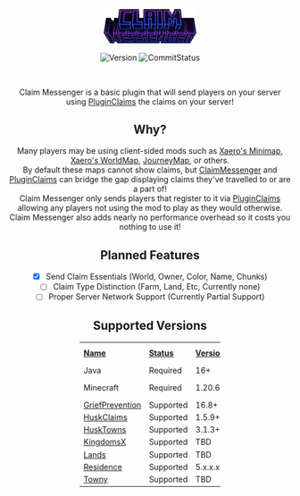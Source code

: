 <div style="text-align: center;">
<img src="images/title.png" alt="Title" width="33%"/>

![Version](https://img.shields.io/badge/latest_version-1.0.0-passing)
![CommitStatus](https://img.shields.io/github/check-runs/JustAHuman-xD/ClaimMessenger/1.20.6%2B?label=latest+commit)

<br>

Claim Messenger is a basic plugin that will send players on your server using [PluginClaims] the claims on your server!

## Why?
Many players may be using client-sided mods such as [Xaero's Minimap], [Xaero's WorldMap], [JourneyMap], or others.<br>
By default these maps cannot show claims, but [ClaimMessenger] and [PluginClaims] can bridge the gap displaying claims they've travelled to or are a part of!
<br>
Claim Messenger only sends players that register to it via [PluginClaims] allowing any players not using the mod to play as they would otherwise.
<br>
Claim Messenger also adds nearly no performance overhead so it costs you nothing to use it!

## Planned Features
- [x] Send Claim Essentials (World, Owner, Color, Name, Chunks)
- [ ] Claim Type Distinction (Farm, Land, Etc, Currently none)
- [ ] Proper Server Network Support (Currently Partial Support)

## Supported Versions
<div style="width:50%;margin-left:25%;margin-right:25%;align: center;">
  <table style="width: 100%; table-layout: fixed; text-align: left;">
    <tr style="font-weight: bolder;text-decoration: underline">
        <td style="width:0.1%">Name</td>
        <td style="width:0.1%">Status</td>
        <td style="width:0.1%">Versions</td>
        <td style="width:0.1%">Tested Versions</td>
    </tr>
    <tr>
        <td>Java</td>
        <td>Required</td>
        <td>16+</td>
        <td>N/A</td>
    </tr>
    <tr>
        <td>Minecraft</td>
        <td>Required</td>
        <td>1.20.6+</td>
        <td>1.20.6, 1.21.4</td>
    </tr>
    <tr>
        <td><a href="https://www.spigotmc.org/resources/griefprevention.1884/">GriefPrevention</a></td>
        <td>Supported</td>
        <td>16.8+</td>
        <td>16.8.4</td>
    </tr>
    <tr>
        <td><a href="https://www.spigotmc.org/resources/huskclaims-1-17-1-21-modern-golden-shovel-land-claiming-fully-cross-server-compatible.114467/">HuskClaims</a></td>
        <td>Supported</td>
        <td>1.5.9+</td>
        <td>N/A</td>
    </tr>
    <tr>
        <td><a href="https://www.spigotmc.org/resources/husktowns-1-17-1-21-towny-style-claims-customizable-easy-to-use-works-cross-server.92672/">HuskTowns</a></td>
        <td>Supported</td>
        <td>3.1.3+</td>
        <td>3.1.3</td>
    </tr>
    <tr>
        <td><a href="https://www.spigotmc.org/resources/kingdomsx.77670/">KingdomsX</a></td>
        <td>Supported</td>
        <td>TBD</td>
        <td>N/A</td>
    </tr>
    <tr>
        <td><a href="https://www.spigotmc.org/resources/lands-%E2%AD%95-land-claim-plugin-%E2%9C%85-grief-prevention-protection-gui-management-nations-wars-1-21-support.53313/">Lands</a></td>
        <td>Supported</td>
        <td>TBD</td>
        <td>N/A</td>
    </tr>
    <tr>
        <td><a href="https://www.spigotmc.org/resources/residence-1-7-10-up-to-1-21.11480/">Residence</a></td>
        <td>Supported</td>
        <td>5.x.x.x</td>
        <td>N/A</td>
    </tr>
    <tr>
        <td><a href="https://www.spigotmc.org/resources/towny-advanced.72694/">Towny</a></td>
        <td>Supported</td>
        <td>TBD</td>
        <td>0.101.1.0</td>
    </tr>
</table>
</div>
</div>

[Title]: images/title.png
[Icon]: images/icon.png

[PluginClaims]: https://github.com/JustAHuman-xD/PluginClaims
[ClaimMessenger]: https://github.com/JustAHuman-xD/ClaimMessenger

[Xaero's Minimap]: https://modrinth.com/mod/xaeros-minimap
[Xaero's WorldMap]: https://modrinth.com/mod/xaeros-world-map
[JourneyMap]: https://modrinth.com/mod/journeymap

[GriefPrevention]: https://www.spigotmc.org/resources/griefprevention.1884/
[HuskClaims]: https://www.spigotmc.org/resources/huskclaims-1-17-1-21-modern-golden-shovel-land-claiming-fully-cross-server-compatible.114467/
[HuskTowns]: https://www.spigotmc.org/resources/husktowns-1-17-1-21-towny-style-claims-customizable-easy-to-use-works-cross-server.92672/
[KingdomsX]: https://www.spigotmc.org/resources/kingdomsx.77670/
[Lands]: https://www.spigotmc.org/resources/lands-%E2%AD%95-land-claim-plugin-%E2%9C%85-grief-prevention-protection-gui-management-nations-wars-1-21-support.53313/
[Residence]: https://www.spigotmc.org/resources/residence-1-7-10-up-to-1-21.11480/
[Towny]: https://www.spigotmc.org/resources/towny-advanced.72694/
